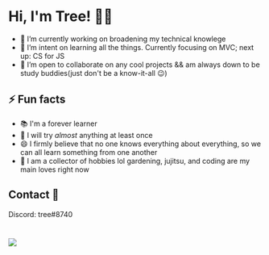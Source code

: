 # Hi, I'm Tree! 👋🎄

- 🔭 I’m currently working on broadening my technical knowlege   
- 🌱 I’m intent on learning all the things. Currently focusing on MVC; next up: CS for JS  
- 👯 I’m open to collaborate on any cool projects && am always down to be study buddies(just don't be a know-it-all :wink:)

## ⚡ Fun facts
- 📚 I'm a forever learner
- 💛 I will try _almost_ anything at least once
- 😄 I firmly believe that no one knows everything about everything, so we can all learn something from one another
- 🧗 I am a collector of hobbies lol gardening, jujitsu, and coding are my main loves right now

## Contact 🤙
Discord: tree#8740

# ![](https://media1.giphy.com/media/GDkgQz1xK8a3349K0K/200w.gif?cid=6c09b952pvupmwpuv269j7500cmouc3dh1s3t8ij9wkmyedh&rid=200w.gif&ct=g)
